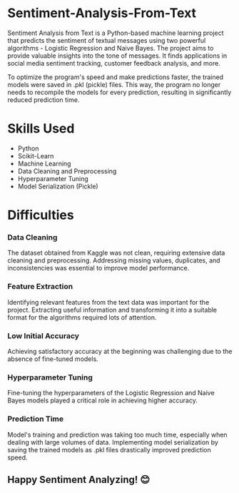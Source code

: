 # Sentiment-Analysis-From-Text
Sentiment Analysis from Text is a Python-based machine learning project that predicts the sentiment of textual messages using two powerful algorithms - Logistic Regression and Naive Bayes. The project aims to provide valuable insights into the tone of messages. It finds applications in social media sentiment tracking, customer feedback analysis, and more.

To optimize the program's speed and make predictions faster, the trained models were saved in .pkl (pickle) files. This way, the program no longer needs to recompile the models for every prediction, resulting in significantly reduced prediction time.

# Skills Used
+ Python
+ Scikit-Learn
+ Machine Learning
+ Data Cleaning and Preprocessing
+ Hyperparameter Tuning
+ Model Serialization (Pickle)

# Difficulties
### Data Cleaning
  The dataset obtained from Kaggle was not clean, requiring extensive data cleaning and preprocessing. Addressing missing values, duplicates, and inconsistencies was essential to improve model performance.

### Feature Extraction
   Identifying relevant features from the text data was important for the project. Extracting useful information and transforming it into a suitable format for the algorithms required lots of attention.

### Low Initial Accuracy
  Achieving satisfactory accuracy at the beginning was challenging due to the absence of fine-tuned models.

### Hyperparameter Tuning
  Fine-tuning the hyperparameters of the Logistic Regression and Naive Bayes models played a critical role in achieving higher accuracy.

### Prediction Time
  Model's training and prediction was taking too much time, especially when dealing with large volumes of data. Implementing model serialization by saving the trained models as .pkl files drastically improved prediction speed.

## Happy Sentiment Analyzing! 😊
